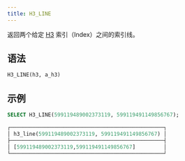 ```yaml
---
title: H3_LINE
---
```


返回两个给定 [H3](https://eng.uber.com/h3/) 索引（Index）之间的索引线。

## 语法

```sql
H3_LINE(h3, a_h3)
```

## 示例

```sql
SELECT H3_LINE(599119489002373119, 599119491149856767);

┌─────────────────────────────────────────────────┐
│ h3_line(599119489002373119, 599119491149856767) │
├─────────────────────────────────────────────────┤
│ [599119489002373119,599119491149856767]         │
└─────────────────────────────────────────────────┘
```